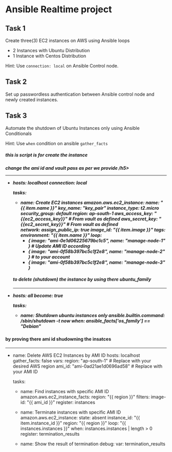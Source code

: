 # Ansible Realtime project

## Task 1

Create three(3) EC2 instances on AWS using Ansible loops
- 2 Instances with Ubuntu Distribution
- 1 Instance with Centos Distribution

Hint: Use `connection: local` on Ansible Control node.

## Task 2

Set up passwordless authentication between Ansible control node and newly created 
instances.

## Task 3

Automate the shutdown of Ubuntu Instances only using Ansible Conditionals

Hint: Use `when` condition on ansible `gather_facts`

<h5> this is script is for create the instance </h5>
<h5> change the ami id and vault pass as per we provide /h5>


---
- hosts: localhost
  connection: local

  tasks:
  - name: Create EC2 instances
    amazon.aws.ec2_instance:
      name: "{{ item.name }}"
      key_name: "key_pair"
      instance_type: t2.micro
      security_group: default
      region: ap-south-1
      aws_access_key: "{{ec2_access_key}}"  # From vault as defined
      aws_secret_key: "{{ec2_secret_key}}"  # From vault as defined      
      network:
        assign_public_ip: true
      image_id: "{{ item.image }}"
      tags:
        environment: "{{ item.name }}"
    loop:
      - { image: "ami-0e1d06225679bc1c5", name: "manage-node-1" } # Update AMI ID according 
      - { image: "ami-0f58b397bc5c1f2e8", name: "manage-node-2" } # to your account
      - { image: "ami-0f58b397bc5c1f2e8", name: "manage-node-3" }


  <h4> to delete (shutdown) the instance by using there  ubuntu_family </h4>

  ---
- hosts: all
  become: true

  tasks:
    - name: Shutdown ubuntu instances only
      ansible.builtin.command: /sbin/shutdown -t now
      when:
       ansible_facts['os_family'] == "Debian"


<h4> by proving there ami id shudowning the insatces</h4>

---
- name: Delete AWS EC2 Instances by AMI ID
  hosts: localhost
  gather_facts: false
  vars:
    region: "ap-south-1"          # Replace with your desired AWS region
    ami_id: "ami-0ad21ae1d0696ad58"  # Replace with your AMI ID

  tasks:
    - name: Find instances with specific AMI ID
      amazon.aws.ec2_instance_facts:
        region: "{{ region }}"
        filters:
          image-id: "{{ ami_id }}"
      register: instances

    - name: Terminate instances with specific AMI ID
      amazon.aws.ec2_instance:
        state: absent
        instance_id: "{{ item.instance_id }}"
        region: "{{ region }}"
      loop: "{{ instances.instances }}"
      when: instances.instances | length > 0
      register: termination_results

    - name: Show the result of termination
      debug:
        var: termination_results

      
